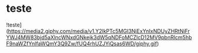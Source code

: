# teste
!teste](https://media2.giphy.com/media/v1.Y2lkPTc5MGI3NjExYnIxNDUyZHRtNjFrYWJ4MW83bjd5aXlncWNxdGNkejk3dW5qNDFoMCZlcD12MV9pbnRlcm5hbF9naWZfYnlfaWQmY3Q9Zw/fUQ4rhUZJYiQsas6WD/giphy.gif)

